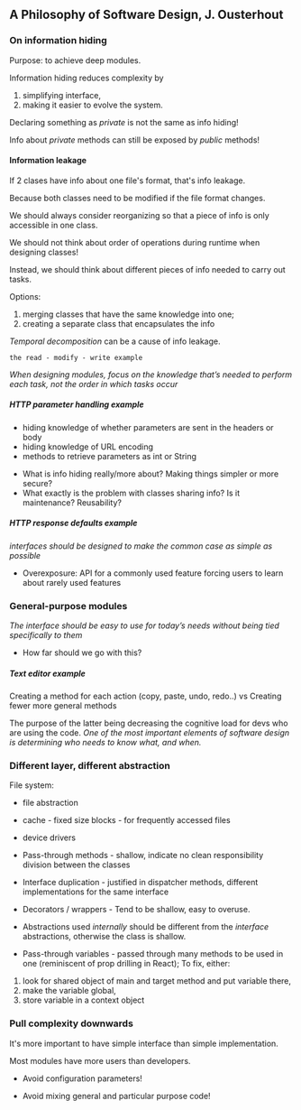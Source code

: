 ## A Philosophy of Software Design, J. Ousterhout

### On information hiding

Purpose: to achieve deep modules.

Information hiding reduces complexity by 
1. simplifying interface, 
2. making it easier to evolve the system.

Declaring something as _private_ is not the same as info hiding!

Info about _private_ methods can still be exposed by _public_ methods!

#### Information leakage

If 2 clases have info about one file's format, that's info leakage.

Because both classes need to be modified if the file format changes.

We should always consider reorganizing so that a piece of info is only accessible in one class.

We should not think about order of operations during runtime when designing classes!

Instead, we should think about different pieces of info needed to carry out tasks.

Options:

1. merging classes that have the same knowledge into one;
2. creating a separate class that encapsulates the info

_Temporal decomposition_ can be a cause of info leakage.

```the read - modify - write example```

_When designing modules, focus on the knowledge that’s needed to perform each task, not the order in which tasks occur_

##### HTTP parameter handling example

- hiding knowledge of whether parameters are sent in the headers or body
- hiding knowledge of URL encoding
- methods to retrieve parameters as int or String

* What is info hiding really/more about? Making things simpler or more secure? 
* What exactly is the problem with classes sharing info? Is it maintenance? Reusability?

##### HTTP response defaults example

_interfaces should be designed to make the common case as simple as possible_

- Overexposure: API for a commonly used feature forcing users to learn about rarely used features


### General-purpose modules

_The interface should be easy to use for today’s needs without being tied specifically to them_

* How far should we go with this?

##### Text editor example

Creating a method for each action (copy, paste, undo, redo..)
vs
Creating fewer more general methods

The purpose of the latter being decreasing the cognitive load for devs who are using the code.
_One of the most important elements of software design is determining who needs to know what, and when._


### Different layer, different abstraction

File system:
- file abstraction
- cache - fixed size blocks - for frequently accessed files
- device drivers

- Pass-through methods - shallow, indicate no clean responsibility division between the classes

- Interface duplication - justified in dispatcher methods, different implementations for the same interface

- Decorators / wrappers - Tend to be shallow, easy to overuse.

- Abstractions used _internally_ should be different from the _interface_ abstractions, otherwise the class is shallow.

- Pass-through variables - passed through many methods to be used in one (reminiscent of prop drilling in React); 
To fix, either: 
1. look for shared object of main and target method and put variable there, 
2. make the variable global,
3. store variable in a context object


### Pull complexity downwards

It's more important to have simple interface than simple implementation.

Most modules have more users than developers.

- Avoid configuration parameters!

- Avoid mixing general and particular purpose code!





